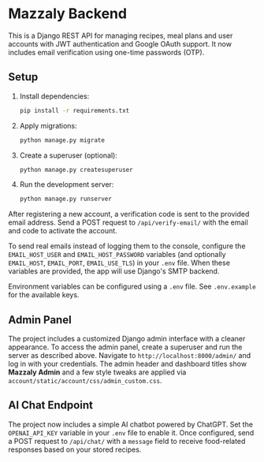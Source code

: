# Mazzaly Backend

This is a Django REST API for managing recipes, meal plans and user accounts with JWT authentication and Google OAuth support.
It now includes email verification using one-time passwords (OTP).

## Setup

1. Install dependencies:
   ```bash
   pip install -r requirements.txt
   ```
2. Apply migrations:
   ```bash
   python manage.py migrate
   ```
3. Create a superuser (optional):
   ```bash
   python manage.py createsuperuser
   ```
4. Run the development server:
   ```bash
   python manage.py runserver
   ```

After registering a new account, a verification code is sent to the provided email address.
Send a POST request to `/api/verify-email/` with the email and code to activate the account.

To send real emails instead of logging them to the console, configure the
`EMAIL_HOST_USER` and `EMAIL_HOST_PASSWORD` variables (and optionally
`EMAIL_HOST`, `EMAIL_PORT`, `EMAIL_USE_TLS`) in your `.env` file. When these
variables are provided, the app will use Django's SMTP backend.

Environment variables can be configured using a `.env` file. See `.env.example` for the available keys.

## Admin Panel

The project includes a customized Django admin interface with a cleaner
appearance. To access the admin panel, create a superuser and run the server as
described above. Navigate to `http://localhost:8000/admin/` and log in with your
credentials. The admin header and dashboard titles show **Mazzaly Admin** and a
few style tweaks are applied via `account/static/account/css/admin_custom.css`.

## AI Chat Endpoint

The project now includes a simple AI chatbot powered by ChatGPT. Set the
`OPENAI_API_KEY` variable in your `.env` file to enable it. Once configured, send
a POST request to `/api/chat/` with a `message` field to receive food-related
responses based on your stored recipes.

